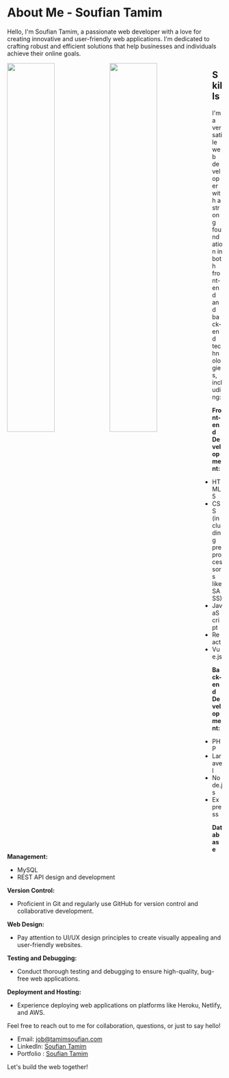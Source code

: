 # About Me - Soufian Tamim

Hello, I'm Soufian Tamim, a passionate web developer with a love for creating innovative and user-friendly web applications. I'm dedicated to crafting robust and efficient solutions that help businesses and individuals achieve their online goals.


<img align="left" width="47%" src="https://streak-stats.demolab.com?user=SoufianTamim&theme=onedark&hide_border=false&mode=weekly)](https://git.io/streak-stats" alt=""/>
<img align="left" width="47%" src="https://github-readme-stats.vercel.app/api?username=SoufianTamim&show_icons=true&theme=onedark" alt=""/>



## Skills

I'm a versatile web developer with a strong foundation in both front-end and back-end technologies, including:

**Front-end Development:**
- HTML5
- CSS (including preprocessors like SASS)
- JavaScript
- React
- Vue.js

**Back-end Development:**
- PHP
- Laravel
- Node.js
- Express

**Database Management:**
- MySQL
- REST API design and development

**Version Control:**
- Proficient in Git and regularly use GitHub for version control and collaborative development.

**Web Design:**
- Pay attention to UI/UX design principles to create visually appealing and user-friendly websites.

**Testing and Debugging:**
- Conduct thorough testing and debugging to ensure high-quality, bug-free web applications.

**Deployment and Hosting:**
- Experience deploying web applications on platforms like Heroku, Netlify, and AWS.

Feel free to reach out to me for collaboration, questions, or just to say hello!

- Email: [job@tamimsoufian.com](mailto:job@tamimsoufian.com)
- LinkedIn: [Soufian Tamim](https://www.linkedin.com/in/soufian-tamim/)
- Portfolio : [Soufian Tamim](https://www.tamimsoufian.com)

Let's build the web together!


<!--


- 🔭 I’m currently working on ...
- 🌱 I’m currently learning ...
- 👯 I’m looking to collaborate on ...
- 🤔 I’m looking for help with ...
- 💬 Ask me about ...
- 📫 How to reach me: ...
- 😄 Pronouns: ...
- ⚡ Fun fact: ...
-->


 
